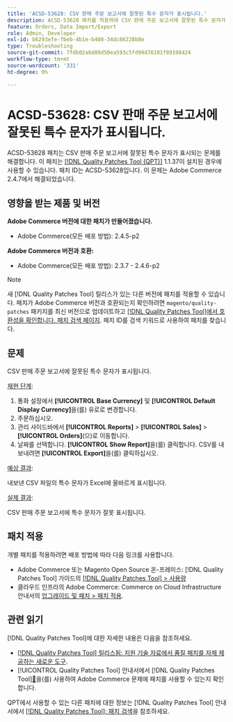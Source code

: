 ```yaml
---
title: 'ACSD-53628: CSV 판매 주문 보고서에 잘못된 특수 문자가 표시됩니다.'
description: ACSD-53628 패치를 적용하여 CSV 판매 주문 보고서에 잘못된 특수 문자가 표시되는 Adobe Commerce 문제를 해결합니다.
feature: Orders, Data Import/Export
role: Admin, Developer
exl-id: b6293efe-fbeb-4b1e-b408-34dc86228b8e
type: Troubleshooting
source-git-commit: 7fdb02a6d89d50ea593c5fd99d78101f89198424
workflow-type: tm+mt
source-wordcount: '331'
ht-degree: 0%

---
```


# ACSD-53628: CSV 판매 주문 보고서에 잘못된 특수 문자가 표시됩니다.

ACSD-53628 패치는 CSV 판매 주문 보고서에 잘못된 특수 문자가 표시되는 문제를 해결합니다. 이 패치는 [[!DNL Quality Patches Tool (QPT)]](https://experienceleague.adobe.com/ko/docs/commerce-operations/tools/quality-patches-tool/quality-patches-tool-to-self-serve-quality-patches) 1.1.37이 설치된 경우에 사용할 수 있습니다. 패치 ID는 ACSD-53628입니다. 이 문제는 Adobe Commerce 2.4.7에서 해결되었습니다.

## 영향을 받는 제품 및 버전

**Adobe Commerce 버전에 대한 패치가 만들어졌습니다.**

* Adobe Commerce(모든 배포 방법): 2.4.5-p2

**Adobe Commerce 버전과 호환:**

* Adobe Commerce(모든 배포 방법): 2.3.7 - 2.4.6-p2

>[!NOTE]
>
>새 [!DNL Quality Patches Tool] 릴리스가 있는 다른 버전에 패치를 적용할 수 있습니다. 패치가 Adobe Commerce 버전과 호환되는지 확인하려면 `magento/quality-patches` 패키지를 최신 버전으로 업데이트하고 [[!DNL Quality Patches Tool]에서 호환성을 확인합니다. 패치 검색 페이지](https://experienceleague.adobe.com/tools/commerce-quality-patches/index.html?lang=ko). 패치 ID를 검색 키워드로 사용하여 패치를 찾습니다.

## 문제

CSV 판매 주문 보고서에 잘못된 특수 문자가 표시됩니다.

<u>재현 단계</u>:

1. 통화 설정에서 **[!UICONTROL Base Currency]** 및 **[!UICONTROL Default Display Currency]**&#x200B;을(를) 유로로 변경합니다.
1. 주문하십시오.
1. 관리 사이드바에서 **[!UICONTROL Reports]** > **[!UICONTROL Sales]** > **[!UICONTROL Orders]**(으)로 이동합니다.
1. 날짜를 선택합니다. **[!UICONTROL Show Report]**&#x200B;을(를) 클릭합니다. CSV를 내보내려면 **[!UICONTROL Export]**&#x200B;을(를) 클릭하십시오.

<u>예상 결과</u>:

내보낸 CSV 파일의 특수 문자가 Excel에 올바르게 표시됩니다.

<u>실제 결과</u>:

CSV 판매 주문 보고서에 특수 문자가 잘못 표시됩니다.


## 패치 적용

개별 패치를 적용하려면 배포 방법에 따라 다음 링크를 사용합니다.

* Adobe Commerce 또는 Magento Open Source 온-프레미스: [!DNL Quality Patches Tool] 가이드의 [[!DNL Quality Patches Tool] > 사용량](/help/tools/quality-patches-tool/usage.md)
* 클라우드 인프라의 Adobe Commerce: Commerce on Cloud Infrastructure 안내서의 [업그레이드 및 패치 > 패치 적용](https://experienceleague.adobe.com/docs/commerce-cloud-service/user-guide/develop/upgrade/apply-patches.html?lang=ko).

## 관련 읽기

[!DNL Quality Patches Tool]에 대한 자세한 내용은 다음을 참조하세요.

* [[!DNL Quality Patches Tool] 릴리스됨: 지원 기술 자료에서 품질 패치를 자체 제공하는 새로운 도구](https://experienceleague.adobe.com/ko/docs/commerce-operations/tools/quality-patches-tool/quality-patches-tool-to-self-serve-quality-patches).
* [!UICONTROL Quality Patches Tool] 안내서에서  [!DNL Quality Patches Tool][&#128279;](/help/tools/quality-patches-tool/patches-available-in-qpt/check-patch-for-magento-issue-with-magento-quality-patches.md)을(를) 사용하여 Adobe Commerce 문제에 패치를 사용할 수 있는지 확인합니다.


QPT에서 사용할 수 있는 다른 패치에 대한 정보는 [!DNL Quality Patches Tool] 안내서에서 [[!DNL Quality Patches Tool]: 패치 검색](https://experienceleague.adobe.com/tools/commerce-quality-patches/index.html?lang=ko)을 참조하세요.
